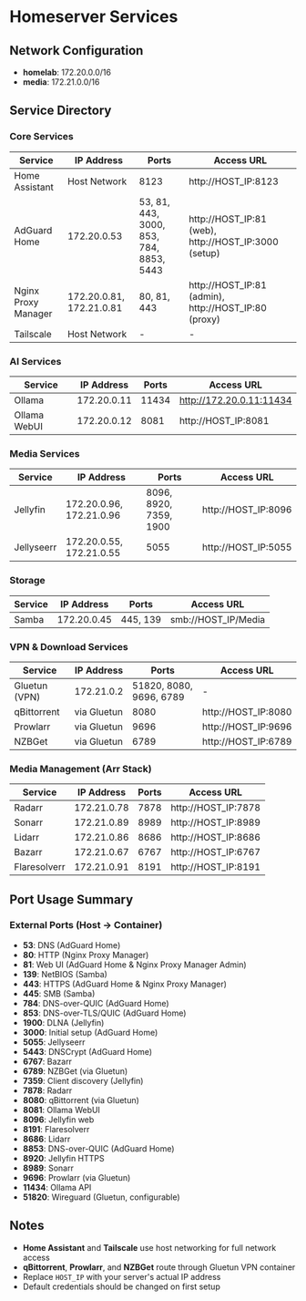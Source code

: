 # Homeserver Services

## Network Configuration
- **homelab**: 172.20.0.0/16
- **media**: 172.21.0.0/16

## Service Directory

### Core Services

| Service | IP Address | Ports | Access URL |
|---------|-----------|-------|------------|
| Home Assistant | Host Network | 8123 | http://HOST_IP:8123 |
| AdGuard Home | 172.20.0.53 | 53, 81, 443, 3000, 853, 784, 8853, 5443 | http://HOST_IP:81 (web), http://HOST_IP:3000 (setup) |
| Nginx Proxy Manager | 172.20.0.81, 172.21.0.81 | 80, 81, 443 | http://HOST_IP:81 (admin), http://HOST_IP:80 (proxy) |
| Tailscale | Host Network | - | - |

### AI Services

| Service | IP Address | Ports | Access URL |
|---------|-----------|-------|------------|
| Ollama | 172.20.0.11 | 11434 | http://172.20.0.11:11434 |
| Ollama WebUI | 172.20.0.12 | 8081 | http://HOST_IP:8081 |

### Media Services

| Service | IP Address | Ports | Access URL |
|---------|-----------|-------|------------|
| Jellyfin | 172.20.0.96, 172.21.0.96 | 8096, 8920, 7359, 1900 | http://HOST_IP:8096 |
| Jellyseerr | 172.20.0.55, 172.21.0.55 | 5055 | http://HOST_IP:5055 |

### Storage

| Service | IP Address | Ports | Access URL |
|---------|-----------|-------|------------|
| Samba | 172.20.0.45 | 445, 139 | smb://HOST_IP/Media |

### VPN & Download Services

| Service | IP Address | Ports | Access URL |
|---------|-----------|-------|------------|
| Gluetun (VPN) | 172.21.0.2 | 51820, 8080, 9696, 6789 | - |
| qBittorrent | via Gluetun | 8080 | http://HOST_IP:8080 |
| Prowlarr | via Gluetun | 9696 | http://HOST_IP:9696 |
| NZBGet | via Gluetun | 6789 | http://HOST_IP:6789 |

### Media Management (Arr Stack)

| Service | IP Address | Ports | Access URL |
|---------|-----------|-------|------------|
| Radarr | 172.21.0.78 | 7878 | http://HOST_IP:7878 |
| Sonarr | 172.21.0.89 | 8989 | http://HOST_IP:8989 |
| Lidarr | 172.21.0.86 | 8686 | http://HOST_IP:8686 |
| Bazarr | 172.21.0.67 | 6767 | http://HOST_IP:6767 |
| Flaresolverr | 172.21.0.91 | 8191 | http://HOST_IP:8191 |

## Port Usage Summary

### External Ports (Host → Container)
- **53**: DNS (AdGuard Home)
- **80**: HTTP (Nginx Proxy Manager)
- **81**: Web UI (AdGuard Home & Nginx Proxy Manager Admin)
- **139**: NetBIOS (Samba)
- **443**: HTTPS (AdGuard Home & Nginx Proxy Manager)
- **445**: SMB (Samba)
- **784**: DNS-over-QUIC (AdGuard Home)
- **853**: DNS-over-TLS/QUIC (AdGuard Home)
- **1900**: DLNA (Jellyfin)
- **3000**: Initial setup (AdGuard Home)
- **5055**: Jellyseerr
- **5443**: DNSCrypt (AdGuard Home)
- **6767**: Bazarr
- **6789**: NZBGet (via Gluetun)
- **7359**: Client discovery (Jellyfin)
- **7878**: Radarr
- **8080**: qBittorrent (via Gluetun)
- **8081**: Ollama WebUI
- **8096**: Jellyfin web
- **8191**: Flaresolverr
- **8686**: Lidarr
- **8853**: DNS-over-QUIC (AdGuard Home)
- **8920**: Jellyfin HTTPS
- **8989**: Sonarr
- **9696**: Prowlarr (via Gluetun)
- **11434**: Ollama API
- **51820**: Wireguard (Gluetun, configurable)

## Notes

- **Home Assistant** and **Tailscale** use host networking for full network access
- **qBittorrent**, **Prowlarr**, and **NZBGet** route through Gluetun VPN container
- Replace `HOST_IP` with your server's actual IP address
- Default credentials should be changed on first setup

